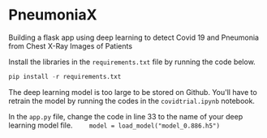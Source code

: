 # PneumoniaX
Building a flask app using deep learning to detect Covid 19 and Pneumonia from Chest X-Ray Images of Patients

Install the libraries in the `requirements.txt` file by running the code below.

```python
pip install -r requirements.txt
```

The deep learning model is too large to be stored on Github. 
You'll have to retrain the model by running the codes in the `covidtrial.ipynb` notebook.

In the `app.py` file, change the code in line 33 to the name of your deep learning model file.
`    model = load_model("model_0.886.h5")`


